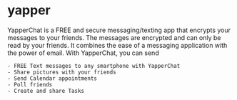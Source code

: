 # yapper
YapperChat is a FREE and secure messaging/texting app that encrypts your messages to your friends. The messages are encrypted and can only be read by your friends.  It combines the ease of a messaging application with the power of email.   With YapperChat, you can send

    - FREE Text messages to any smartphone with YapperChat 
    - Share pictures with your friends 
    - Send Calendar appointments 
    - Poll friends 
    - Create and share Tasks 
